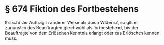 # § 674 Fiktion des Fortbestehens
Erlischt der Auftrag in anderer Weise als durch Widerruf, so gilt er zugunsten des Beauftragten gleichwohl als fortbestehend, bis der Beauftragte von dem Erlöschen Kenntnis erlangt oder das Erlöschen kennen muss.
